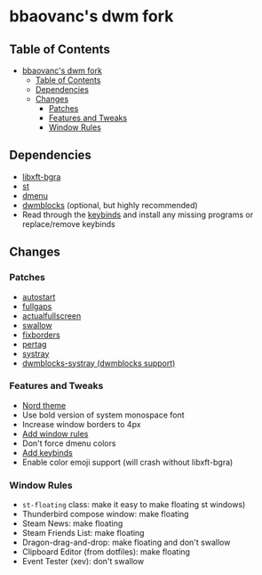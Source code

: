 # bbaovanc's dwm fork

## Table of Contents

- [bbaovanc's dwm fork](#bbaovancs-dwm-fork)
  - [Table of Contents](#table-of-contents)
  - [Dependencies](#dependencies)
  - [Changes](#changes)
    - [Patches](#patches)
    - [Features and Tweaks](#features-and-tweaks)
    - [Window Rules](#window-rules)

## Dependencies

- [libxft-bgra](https://aur.archlinux.org/packages/libxft-bgra)
- [st](https://git.bbaovanc.com/bbaovanc/st)
- [dmenu](https://git.bbaovanc.com/bbaovanc/dmenu)
- [dwmblocks](https://git.bbaovanc.com/bbaovanc/dwmblocks) (optional, but highly recommended)
- Read through the [keybinds](docs/keybinds.md) and install any missing programs or replace/remove keybinds

## Changes

### Patches

- [autostart](https://dwm.suckless.org/patches/autostart)
- [fullgaps](https://dwm.suckless.org/patches/fullgaps)
- [actualfullscreen](https://dwm.suckless.org/patches/actualfullscreen)
- [swallow](https://dwm.suckless.org/patches/swallow)
- [fixborders](https://dwm.suckless.org/patches/alpha/)
- [pertag](https://dwm.suckless.org/patches/pertag)
- [systray](https://dwm.suckless.org/patches/systray)
- [dwmblocks-systray (dwmblocks support)](https://git.bbaovanc.com/bbaovanc/dwmblocks)

### Features and Tweaks

- [Nord theme](https://nordtheme.com)
- Use bold version of system monospace font
- Increase window borders to 4px
- [Add window rules](#window-rules)
- Don't force dmenu colors
- [Add keybinds](docs/keybinds.md)
- Enable color emoji support (will crash without libxft-bgra)

### Window Rules

- `st-floating` class: make it easy to make floating st windows)
- Thunderbird compose window: make floating
- Steam News: make floating
- Steam Friends List: make floating
- Dragon-drag-and-drop: make floating and don't swallow
- Clipboard Editor (from dotfiles): make floating
- Event Tester (xev): don't swallow
